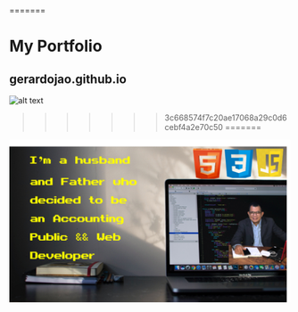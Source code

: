 
=======
# My  Portfolio
## gerardojao.github.io

![alt text](https://raw.github.com/gerardojao/gerardojao/branch/path/to/fondoGitHub.png)
>>>>>>> 3c668574f7c20ae17068a29c0d6cebf4a2e70c50
=======
<img src="./fondogithub.png"> 


